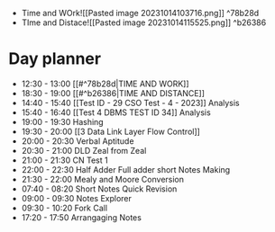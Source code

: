 - Time and WOrk![[Pasted image 20231014103716.png]] ^78b28d
- TIme and Distace![[Pasted image 20231014115525.png]] ^b26386
# Day planner

- 12:30 - 13:00 [[#^78b28d|TIME AND WORK]]
- 18:30 - 19:00 [[#^b26386|TIME AND DISTANCE]]
- 14:40 - 15:40 [[Test ID - 29 CSO Test - 4 - 2023]] Analysis
- 15:40 - 16:40 [[Test 4 DBMS TEST ID 34]] Analysis
- 19:00 - 19:30 Hashing
- 19:30 - 20:00 [[3 Data Link Layer Flow Control]]
- 20:00 - 20:30 Verbal Aptitude
- 20:30 - 21:00 DLD Zeal from Zeal
- 21:00 - 21:30 CN Test 1
- 22:00 - 22:30 Half Adder Full adder short Notes Making
- 21:30 - 22:00 Mealy and Moore Conversion
- 07:40 - 08:20 Short Notes Quick Revision
- 09:00 - 09:30 Notes Explorer
- 09:30 - 10:20 Fork Call
- 17:20 - 17:50 Arrangaging Notes
